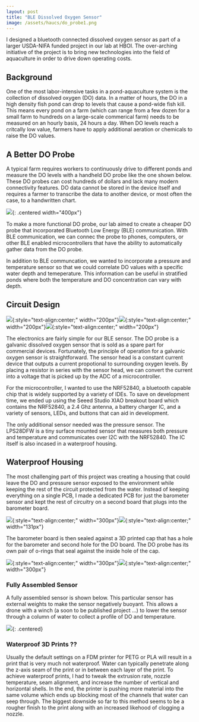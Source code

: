 ```yaml
---
layout: post
title: "BLE Dissolved Oxygen Sensor"
image: /assets/haucs/do_probe1.png
---
```


I designed a bluetooth connected dissolved oxygen sensor as part of a larger USDA-NIFA funded project in our lab at HBOI. The over-arching initiative of the project is to bring new technologies into the field of aquaculture in order to drive down operating costs. 

## Background

One of the most labor-intensive tasks in a pond-aquaculture system is the collection of dissolved oxygen (DO) data. In a matter of hours, the DO in a high density fish pond can drop to levels that cause a pond-wide fish kill. This means every pond on a farm (which can range from a few dozen for a small farm to hundreds on a large-scale commerical farm) needs to be measured on an hourly basis, 24 hours a day. When DO levels reach a critcally low value, farmers have to apply additional aeration or chemicals to raise the DO values.

## A Better DO Probe

A typical farm requires workers to continuously drive to different ponds and measure the DO levels with a handheld DO probe like the one shown below. These DO probes can cost hundreds of dollars and lack many modern connectivity features. DO data cannot be stored in the device itself and requires a farmer to transcribe the data to another device, or most often the case, to a handwritten chart.

![](/assets/haucs/ysi_probe.jpg){: .centered width="400px"}

To make a more functional DO probe, our lab aimed to create a cheaper DO probe that incorporated Bluetooth Low Energy (BLE) communication. With BLE communication, we can connec the probe to phones, computers, or other BLE enabled microcontrollers that have the ability to automatically gather data from the DO probe. 

In addition to BLE communcation, we wanted to incorporate a pressure and temperature sensor so that we could correlate DO values with a specific water depth and temeperature. This information can be useful in stratified ponds where both the temperature and DO concentration can vary with depth.

## Circuit Design

![](/assets/haucs/ysi_sensor.png){:style="text-align:center;" width="200px"}![](/assets/haucs/xiao.png){:style="text-align:center;" width="200px"}![](/assets/haucs/lps.jpg){:style="text-align:center;" width="200px"}

The electronics are fairly simple for our BLE sensor. The DO probe is a galvanic dissolved oxygen sensor that is sold as a spare part for commercial devices. Fortunately, the principle of operation for a galvanic oxygen sensor is straightforward. The sensor head is a constant current device that outputs a current propotional to surrounding oxygen levels. By placing a resistor in series with the sensor head, we can convert the current into a voltage that is picked up by the ADC of a microcontroller. 

For the microcontroller, I wanted to use the NRF52840, a bluetooth capable chip that is widely supported by a variety of IDEs. To save on development time, we ended up using the Seeed Studio XIAO breakout board which contains the NRF52840, a 2.4 Ghz antenna, a battery charger IC, and a variety of sensors, LEDs, and buttons that can aid in development.

The only additional sensor needed was the pressure sensor. The LPS28DFW is a tiny surface mounted sensor that measures both pressure and temperature and communicates over I2C with the NRF52840. The IC itself is also incased in a waterproof housing. 

## Waterproof Housing

The most challenging part of this project was creating a housing that could leave the DO and pressure sensor exposed to the environment while keeping the rest of the circuit protected from the water. Instead of keeping everything on a single PCB, I made a dedicated PCB for just the barometer sensor and kept the rest of circuitry on a second board that plugs into the barometer board.

![](/assets/haucs/do_boards.png){:style="text-align:center;" width="300px"}![](/assets/haucs/do_main_board.png){:style="text-align:center;" width="131px"}

The barometer board is then sealed against a 3D printed cap that has a hole for the barometer and second hole for the DO board. The DO probe has its own pair of o-rings that seal against the inside hole of the cap. 

![](/assets/haucs/do_head_real.png){:style="text-align:center;" width="300px"}![](/assets/haucs/do_side.png){:style="text-align:center;" width="300px"}

### Fully Assembled Sensor

A fully assembled sensor is shown below. This particular sensor has external weights to make the sensor negatively buoyant. This allows a drone with a winch (a soon to be published project ...) to lower the sensor through a column of water to collect a profile of DO and temperature. 

![](/assets/haucs/full_sensor.png){: .centered}

### Waterproof 3D Prints ??

Usually the default settings on a FDM printer for PETG or PLA will result in a print that is very much not waterproof. Water can typically penetrate along the z-axis seam of the print or in between each layer of the print. To achieve waterproof prints, I had to tweak the extrusion rate, nozzle temperature, seam alignment, and increase the number of vertical and horizontal shells. In the end, the printer is pushing more material into the same volume which ends up blocking most of the channels that water can seep through. The biggest downside so far to this method seems to be a rougher finish to the print along with an increased likehood of clogging a nozzle. 
